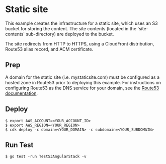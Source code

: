 # Static site

This example creates the infrastructure for a static site, which uses an S3 bucket for storing the content.  The site contents (located in the 'site-contents' sub-directory) are deployed to the bucket.

The site redirects from HTTP to HTTPS, using a CloudFront distribution, Route53 alias record, and ACM certificate.

## Prep

A domain for the static site (i.e. mystaticsite.com) must be configured as a hosted zone in Route53 prior to deploying this example. For instructions on configuring Route53 as the DNS service for your domain, see the [Route53 documentation](https://docs.aws.amazon.com/Route53/latest/DeveloperGuide/dns-configuring.html).

## Deploy

```shell
$ export AWS_ACCOUNT=<YOUR_ACCOUNT_ID>
$ export AWS_REGION=<YOUR_REGION>
$ cdk deploy -c domain=<YOUR_DOMAIN> -c subdomain=<YOUR_SUBDOMAIN>
```

## Run Test
```shell
$ go test -run TestS3AngularStack -v
```

